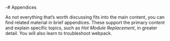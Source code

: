 -# Appendices

As not everything that’s worth discussing fits into the main content, you can find related material in brief appendices. These support the primary content and explain specific topics, such as *Hot Module Replacement*, in greater detail. You will also learn to troubleshoot webpack.
